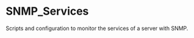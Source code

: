 SNMP_Services
=============

Scripts and configuration to monitor the services of a server with SNMP.